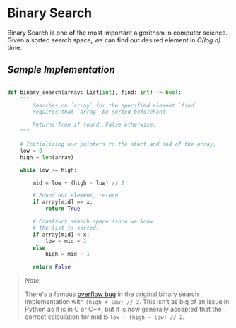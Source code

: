 # Binary Search

Binary Search is one of the most important algorithsm in computer science. Given a sorted search space, we
can find our desired element in *O(log n)* time.

## *Sample Implementation*

```python

def binary_search(array: List[int], find: int) -> bool:
    """
        Searches on `array` for the specified element `find`.
        Requires that `array` be sorted beforehand.

        Returns True if found, False otherwise.
    """

    # Initializing our pointers to the start and end of the array.
    low = 0
    high = len(array)

    while low <= high:

        mid = low + (high - low) // 2

        # Found our element, return.
        if array[mid] == x:
            return True

        # Construct search space since we know
        # the list is sorted.
        if array[mid] < x:
            low = mid + 1
        else:
            high = mid - 1

        return False

```
> *Note*:
>
> There's a famous [overflow bug](https://ai.googleblog.com/2006/06/extra-extra-read-all-about-it-nearly.html) in the original binary 
> search implementation with `(high + low) // 2`. This isn't as big of an issue in Python as it is in C or C++, but it is now generally
> accepted that the correct calculation for mid is `low + (high - low) // 2`.